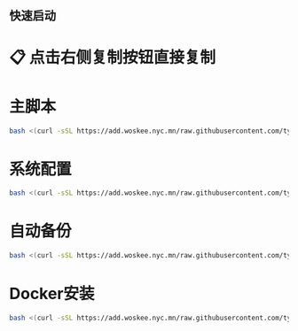 ## 快速启动

# 📋 点击右侧复制按钮直接复制

# 主脚本
```bash
bash <(curl -sSL https://add.woskee.nyc.mn/raw.githubusercontent.com/tyy840913/backup/main/main.sh)
```

# 系统配置
```bash
bash <(curl -sSL https://add.woskee.nyc.mn/raw.githubusercontent.com/tyy840913/backup/main/init.sh)
```

# 自动备份
```bash
bash <(curl -sSL https://add.woskee.nyc.mn/raw.githubusercontent.com/tyy840913/backup/main/auto_backup.sh)
```

# Docker安装
```bash
bash <(curl -sSL https://add.woskee.nyc.mn/raw.githubusercontent.com/tyy840913/backup/main/Docker.sh)
```
